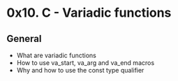 <h1>0x10. C - Variadic functions </h1>

 <h2>General </h1>
  <ul>
 <li>What are variadic functions</li>
<li>How to use va_start, va_arg and va_end macros</li>
<li>Why and how to use the const type qualifier</li>
</ul>
